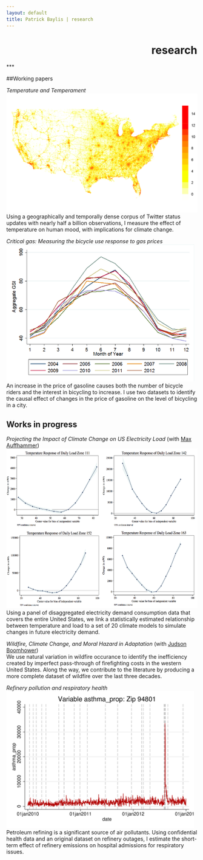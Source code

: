 ```yaml
---
layout: default
title: Patrick Baylis | research
---
```

<h1 align="right">research</h1>
***

##Working papers

<em>Temperature and Temperament</em><br>
<img src="images/projects/temptemp2.png"/><br>
Using a geographically and temporally dense corpus of Twitter status updates with nearly half a billion observations, I measure the effect of temperature on human mood, with implications for climate change.

<em>Critical gas: Measuring the bicycle use response to gas prices</em><br>
<img src="images/projects/bike.png" alt="Critical gas" height="360px" class="shadow" /><br>
An increase in the price of gasoline causes both the number of bicycle riders and the interest in bicycling to increase. I use two datasets to identify the causal effect of changes in the price of gasoline on the level of bicycling in a city.

## Works in progress

<em>Projecting the Impact of Climate Change on US Electricity Load</em> (with <a href="http://www.auffhammer.com/">Max Auffhammer</a>)<br>
<img src="images/projects/projectload.png" alt="Projecting load" height="420px" class="shadow" /> <br>
Using a panel of disaggregated electricity demand consumption data that covers the entire United States, we link a statistically estimated relationship between temperature and load to a set of 20 climate models to simulate changes in future electricity demand.

<em>Wildfire, Climate Change, and Moral Hazard in Adaptation</em> (with [Judson Boomhower](https://are.berkeley.edu/candidate/Judson-Boomhower))<br>
We use natural variation in wildfire occurance to identify the inefficiency created by imperfect pass-through of firefighting costs in the western United States. Along the way, we contribute to the literature by producing a more complete dataset of wildfire over the last three decades.

<em>Refinery pollution and respiratory health</em><br>
<img src="images/projects/respHealth.jpg" alt="Refinery pollution and respiratory health" height="360px" class="shadow" /><br>
Petroleum refining is a significant source of air pollutants. Using confidential health data and an original dataset on refinery outages, I estimate the short-term effect of refinery emissions on hospital admissions for respiratory issues.  

